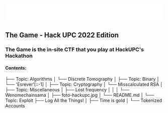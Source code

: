 ![TheGame](thegame.png)

## The Game - Hack UPC 2022 Edition

### The Game is the in-site CTF that you play at HackUPC's Hackathon

#### Contents:

├── Topic: Algorithms
│   └── Discrete Tomography
│
├── Topic: Binary
│   └── 'Esrever'[::-1]
│
├── Topic: Cryptography
│   └── Misscalculated RSA
│
├── Topic: Miscellaneous
│   ├── Lost frequency
│   │
│   └── Wenomechainsama
│       ├── foto-hackupc.jpg
│       └── README.md
│
└── Topic: Exploit
    ├── Log All the Things!
    │
    ├── Time is gold
    │
    └── Tokenized Accounts
